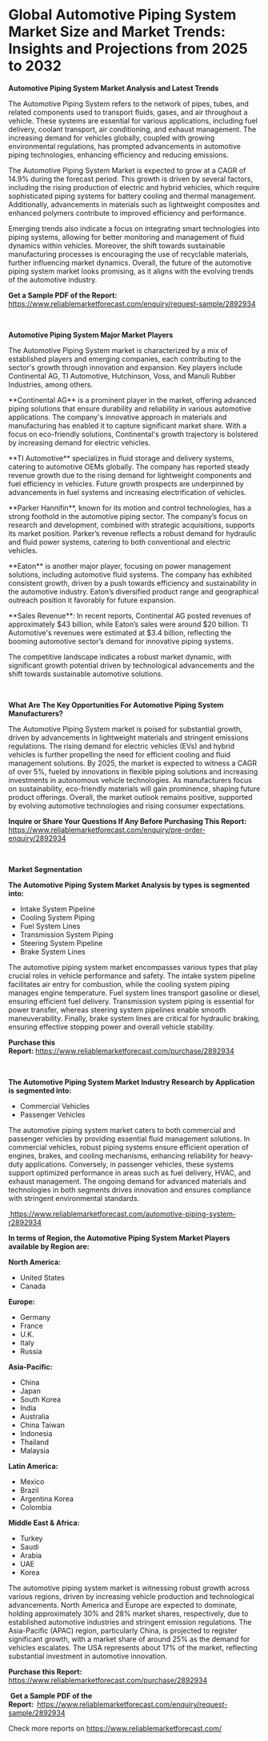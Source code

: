 <p><h1>Global Automotive Piping System Market Size and Market Trends: Insights and Projections from 2025 to 2032</h1></p><p><strong>Automotive Piping System Market Analysis and Latest Trends</strong></p>
<p><p>The Automotive Piping System refers to the network of pipes, tubes, and related components used to transport fluids, gases, and air throughout a vehicle. These systems are essential for various applications, including fuel delivery, coolant transport, air conditioning, and exhaust management. The increasing demand for vehicles globally, coupled with growing environmental regulations, has prompted advancements in automotive piping technologies, enhancing efficiency and reducing emissions.</p><p>The Automotive Piping System Market is expected to grow at a CAGR of 14.9% during the forecast period. This growth is driven by several factors, including the rising production of electric and hybrid vehicles, which require sophisticated piping systems for battery cooling and thermal management. Additionally, advancements in materials such as lightweight composites and enhanced polymers contribute to improved efficiency and performance. </p><p>Emerging trends also indicate a focus on integrating smart technologies into piping systems, allowing for better monitoring and management of fluid dynamics within vehicles. Moreover, the shift towards sustainable manufacturing processes is encouraging the use of recyclable materials, further influencing market dynamics. Overall, the future of the automotive piping system market looks promising, as it aligns with the evolving trends of the automotive industry.</p></p>
<p><strong>Get a Sample PDF of the Report:&nbsp;</strong> <a href="https://www.reliablemarketforecast.com/enquiry/request-sample/2892934?utm_campaign=3203&utm_medium=2&utm_source=Github&utm_content=ia&utm_term=15032025&utm_id=automotive-piping-system">https://www.reliablemarketforecast.com/enquiry/request-sample/2892934</a></p>
<p>&nbsp;</p>
<p><strong>Automotive Piping System Major Market Players</strong></p>
<p><p>The Automotive Piping System market is characterized by a mix of established players and emerging companies, each contributing to the sector's growth through innovation and expansion. Key players include Continental AG, TI Automotive, Hutchinson, Voss, and Manuli Rubber Industries, among others.</p><p>**Continental AG** is a prominent player in the market, offering advanced piping solutions that ensure durability and reliability in various automotive applications. The company's innovative approach in materials and manufacturing has enabled it to capture significant market share. With a focus on eco-friendly solutions, Continental's growth trajectory is bolstered by increasing demand for electric vehicles.</p><p>**TI Automotive** specializes in fluid storage and delivery systems, catering to automotive OEMs globally. The company has reported steady revenue growth due to the rising demand for lightweight components and fuel efficiency in vehicles. Future growth prospects are underpinned by advancements in fuel systems and increasing electrification of vehicles.</p><p>**Parker Hannifin**, known for its motion and control technologies, has a strong foothold in the automotive piping sector. The company’s focus on research and development, combined with strategic acquisitions, supports its market position. Parker’s revenue reflects a robust demand for hydraulic and fluid power systems, catering to both conventional and electric vehicles.</p><p>**Eaton** is another major player, focusing on power management solutions, including automotive fluid systems. The company has exhibited consistent growth, driven by a push towards efficiency and sustainability in the automotive industry. Eaton’s diversified product range and geographical outreach position it favorably for future expansion.</p><p>**Sales Revenue**: In recent reports, Continental AG posted revenues of approximately $43 billion, while Eaton’s sales were around $20 billion. TI Automotive's revenues were estimated at $3.4 billion, reflecting the booming automotive sector’s demand for innovative piping systems.</p><p>The competitive landscape indicates a robust market dynamic, with significant growth potential driven by technological advancements and the shift towards sustainable automotive solutions.</p></p>
<p>&nbsp;</p>
<p><strong>What Are The Key Opportunities For Automotive Piping System Manufacturers?</strong></p>
<p><p>The Automotive Piping System market is poised for substantial growth, driven by advancements in lightweight materials and stringent emissions regulations. The rising demand for electric vehicles (EVs) and hybrid vehicles is further propelling the need for efficient cooling and fluid management solutions. By 2025, the market is expected to witness a CAGR of over 5%, fueled by innovations in flexible piping solutions and increasing investments in autonomous vehicle technologies. As manufacturers focus on sustainability, eco-friendly materials will gain prominence, shaping future product offerings. Overall, the market outlook remains positive, supported by evolving automotive technologies and rising consumer expectations.</p></p>
<p><strong>Inquire or Share Your Questions If Any Before Purchasing This Report:</strong> <a href="https://www.reliablemarketforecast.com/enquiry/pre-order-enquiry/2892934?utm_campaign=3203&utm_medium=2&utm_source=Github&utm_content=ia&utm_term=15032025&utm_id=automotive-piping-system">https://www.reliablemarketforecast.com/enquiry/pre-order-enquiry/2892934</a></p>
<p>&nbsp;</p>
<p><strong>Market Segmentation</strong></p>
<p><strong>The Automotive Piping System Market Analysis by types is segmented into:</strong></p>
<p><ul><li>Intake System Pipeline</li><li>Cooling System Piping</li><li>Fuel System Lines</li><li>Transmission System Piping</li><li>Steering System Pipeline</li><li>Brake System Lines</li></ul></p>
<p><p>The automotive piping system market encompasses various types that play crucial roles in vehicle performance and safety. The intake system pipeline facilitates air entry for combustion, while the cooling system piping manages engine temperature. Fuel system lines transport gasoline or diesel, ensuring efficient fuel delivery. Transmission system piping is essential for power transfer, whereas steering system pipelines enable smooth maneuverability. Finally, brake system lines are critical for hydraulic braking, ensuring effective stopping power and overall vehicle stability.</p></p>
<p><strong>Purchase this Report:&nbsp;</strong><a href="https://www.reliablemarketforecast.com/purchase/2892934?utm_campaign=3203&utm_medium=2&utm_source=Github&utm_content=ia&utm_term=15032025&utm_id=automotive-piping-system">https://www.reliablemarketforecast.com/purchase/2892934</a></p>
<p>&nbsp;</p>
<p><strong>The Automotive Piping System Market Industry Research by Application is segmented into:</strong></p>
<p><ul><li>Commercial Vehicles</li><li>Passenger Vehicles</li></ul></p>
<p><p>The automotive piping system market caters to both commercial and passenger vehicles by providing essential fluid management solutions. In commercial vehicles, robust piping systems ensure efficient operation of engines, brakes, and cooling mechanisms, enhancing reliability for heavy-duty applications. Conversely, in passenger vehicles, these systems support optimized performance in areas such as fuel delivery, HVAC, and exhaust management. The ongoing demand for advanced materials and technologies in both segments drives innovation and ensures compliance with stringent environmental standards.</p></p>
<p><a href="https://www.reliablemarketforecast.com/automotive-piping-system-r2892934?utm_campaign=3203&utm_medium=2&utm_source=Github&utm_content=ia&utm_term=15032025&utm_id=automotive-piping-system">&nbsp;https://www.reliablemarketforecast.com/automotive-piping-system-r2892934</a></p>
<p><strong>In terms of Region, the Automotive Piping System Market Players available by Region are:</strong></p>
<p>
    <p> <strong> North America: </strong>
        <ul>
            <li>United States</li>
            <li>Canada</li>
        </ul>
        </p> 
    <p> <strong> Europe: </strong>
        <ul>
            <li>Germany</li>
            <li>France</li>
            <li>U.K.</li>
            <li>Italy</li>
            <li>Russia</li>
        </ul>
        </p> 
    <p> <strong> Asia-Pacific: </strong>
        <ul>
            <li>China</li>
            <li>Japan</li>
            <li>South Korea</li>
            <li>India</li>
            <li>Australia</li>
            <li>China Taiwan</li>
            <li>Indonesia</li>
            <li>Thailand</li>
            <li>Malaysia</li>
        </ul>
        </p> 
    <p> <strong> Latin America: </strong>
        <ul>
            <li>Mexico</li>
            <li>Brazil</li>
            <li>Argentina Korea</li>
            <li>Colombia</li>
        </ul>
        </p> 
    <p> <strong> Middle East & Africa: </strong>
        <ul>
            <li>Turkey</li>
            <li>Saudi</li>
            <li>Arabia</li>
            <li>UAE</li>
            <li>Korea</li>
        </ul>
    </p>
    </p>
<p><p>The automotive piping system market is witnessing robust growth across various regions, driven by increasing vehicle production and technological advancements. North America and Europe are expected to dominate, holding approximately 30% and 28% market shares, respectively, due to established automotive industries and stringent emission regulations. The Asia-Pacific (APAC) region, particularly China, is projected to register significant growth, with a market share of around 25% as the demand for vehicles escalates. The USA represents about 17% of the market, reflecting substantial investment in automotive innovation.</p></p>
<p><strong>Purchase this Report: </strong><a href="https://www.reliablemarketforecast.com/purchase/2892934?utm_campaign=3203&utm_medium=2&utm_source=Github&utm_content=ia&utm_term=15032025&utm_id=automotive-piping-system">https://www.reliablemarketforecast.com/purchase/2892934</a></p>
<p>&nbsp;<strong>Get a Sample PDF of the Report:&nbsp;&nbsp;</strong><a href="https://www.reliablemarketforecast.com/enquiry/request-sample/2892934?utm_campaign=3203&utm_medium=2&utm_source=Github&utm_content=ia&utm_term=15032025&utm_id=automotive-piping-system">https://www.reliablemarketforecast.com/enquiry/request-sample/2892934</a></p>
<p><strong></strong></p>
<p>Check more reports on <a href="https://www.reliablemarketforecast.com/?utm_campaign=3203&utm_medium=2&utm_source=Github&utm_content=ia&utm_term=15032025&utm_id=automotive-piping-system">https://www.reliablemarketforecast.com/</a></p>